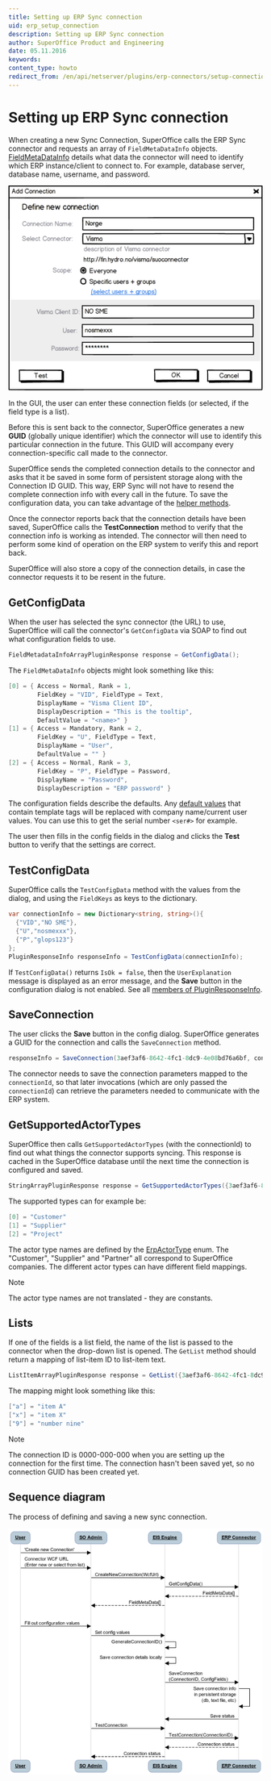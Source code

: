 ```yaml
---
title: Setting up ERP Sync connection
uid: erp_setup_connection
description: Setting up ERP Sync connection
author: SuperOffice Product and Engineering
date: 05.11.2016
keywords:
content_type: howto
redirect_from: /en/api/netserver/plugins/erp-connectors/setup-connection
---
```


# Setting up ERP Sync connection

When creating a new Sync Connection, SuperOffice calls the ERP Sync connector and requests an array of `FieldMetaDataInfo` objects. [FieldMetaDataInfo][1] details what data the connector will need to identify which ERP instance/client to connect to. For example, database server, database name, username, and password.

![03][img1]

In the GUI, the user can enter these connection fields (or selected, if the field type is a list).

Before this is sent back to the connector, SuperOffice generates a new **GUID** (globally unique identifier) which the connector will use to identify this particular connection in the future. This GUID will accompany every connection-specific call made to the connector.

SuperOffice sends the completed connection details to the connector and asks that it be saved in some form of persistent storage along with the Connection ID GUID. This way, ERP Sync will not have to resend the complete connection info with every call in the future. To save the configuration data, you can take advantage of the [helper methods][2].

Once the connector reports back that the connection details have been saved, SuperOffice calls the **TestConnection** method to verify that the connection info is working as intended. The connector will then need to perform some kind of operation on the ERP system to verify this and report back.

SuperOffice will also store a copy of the connection details, in case the connector requests it to be resent in the future.

## GetConfigData

When the user has selected the sync connector (the URL) to use, SuperOffice will call the connector's `GetConfigData` via SOAP to find out what configuration fields to use.

```csharp
FieldMetadataInfoArrayPluginResponse response = GetConfigData();
```

The `FieldMetaDataInfo` objects might look something like this:

```csharp
[0] = { Access = Normal, Rank = 1,
        FieldKey = "VID", FieldType = Text,
        DisplayName = "Visma Client ID",
        DisplayDescription = "This is the tooltip",
        DefaultValue = "<name>" }
[1] = { Access = Mandatory, Rank = 2,
        FieldKey = "U", FieldType = Text,
        DisplayName = "User",
        DefaultValue = "" }
[2] = { Access = Normal, Rank = 3,
        FieldKey = "P", FieldType = Password,
        DisplayName = "Password",
        DisplayDescription = "ERP password" }
```

The configuration fields describe the defaults. Any [default values][1] that contain template tags will be replaced with company name/current user values. You can use this to get the serial number `<ser#>` for example.

The user then fills in the config fields in the dialog and clicks the **Test** button to verify that the settings are correct.

## TestConfigData

SuperOffice calls the `TestConfigData` method with the values from the dialog, and using the `FieldKeys` as keys to the dictionary.

```csharp
var connectionInfo = new Dictionary<string, string>(){
  {"VID","NO SME"},
  {"U","nosmexxx"},
  {"P","glops123"}
};
PluginResponseInfo responseInfo = TestConfigData(connectionInfo);
```

If `TestConfigData()` returns `IsOk = false`, then the `UserExplanation` message is displayed as an error message, and the **Save** button in the configuration dialog is not enabled. See all [members of PluginResponseInfo][4].

## SaveConnection

The user clicks the **Save** button in the config dialog. SuperOffice generates a GUID for the connection and calls the `SaveConnection` method.

```csharp
responseInfo = SaveConnection(3aef3af6-8642-4fc1-8dc9-4e08bd76a6bf, connectionInfo);
```

The connector needs to save the connection parameters mapped to the `connectionId`, so that later invocations (which are only passed the `connectionId`) can retrieve the parameters needed to communicate with the ERP system.

## GetSupportedActorTypes

SuperOffice then calls `GetSupportedActorTypes` (with the connectionId) to find out what things the connector supports syncing. This response is cached in the SuperOffice database until the next time the connection is configured and saved.

```csharp
StringArrayPluginResponse response = GetSupportedActorTypes({3aef3af6-8642-4fc1-8dc9-4e08bd76a6bf});
```

The supported types can for example be:

```csharp
[0] = "Customer"
[1] = "Supplier"
[2] = "Project"
```

The actor type names are defined by the [ErpActorType][5] enum. The "Customer", "Supplier" and "Partner" all correspond to SuperOffice companies. The different actor types can have different field mappings.

> [!NOTE]
> The actor type names are not translated - they are constants.

## Lists

If one of the fields is a list field, the name of the list is passed to the connector when the drop-down list is opened. The `GetList` method should return a mapping of list-item ID to list-item text.

```csharp
ListItemArrayPluginResponse response = GetList({3aef3af6-8642-4fc1-8dc9-4e08bd76a6bf}, "the List");
```

The mapping might look something like this:

```csharp
["a"] = "item A"
["x"] = "item X"
["9"] = "number nine"
```

> [!NOTE]
> The connection ID is 0000-000-000 when you are setting up the connection for the first time. The connection hasn't been saved yet, so no connection GUID has been created yet.

## Sequence diagram

The process of defining and saving a new sync connection.

![04][img2]

<!-- Referenced links -->
[1]: api/field-meta-data-carrier.md
[2]: helpers.md
[4]: api/pluginresponseinfo.md
[5]: api/erp-actor-carrier.md

<!-- Referenced images -->
[img1]: media/image003.png
[img2]: media/image004.png
